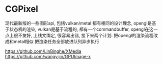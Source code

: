 # CGPixel

现代最新版的一些图形api, 包括vulkan/metal 都有相同的设计理念, opengl是基于状态机的渲染, vulkan是基于流程的, 都有一个commandbuffer, opengl在这一点上很不友好, 上线文绑定, 很容易出错, 
接下来两个计划:
把opengl的渲染流程改成和metal相似
把渲染任务全部放进队列异步执行

https://github.com/LinBinghe/XMedia
https://github.com/wangyijin/GPUImage-x
